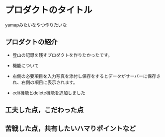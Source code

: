 # プロダクトのタイトル
  yamapみたいなやつ作りたいな
## プロダクトの紹介
- 登山の記録を残すプロダクトを作りたかったです。

- 機能について
- 右側の必要項目を入力写真を添付し保存をするとデータがサーバーに保存され、右側の項目に表示されます。
- edit機能とdelete機能を追加しました

## 工夫した点，こだわった点


## 苦戦した点，共有したいハマりポイントなど
